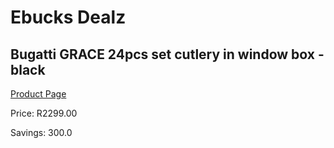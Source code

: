 
# Ebucks Dealz
## Bugatti GRACE 24pcs set cutlery in window box - black
[Product Page](https://www.ebucks.com/web/shop/productSelected.do?prodId=570824885&catId=714962196)

Price: R2299.00

Savings: 300.0


	